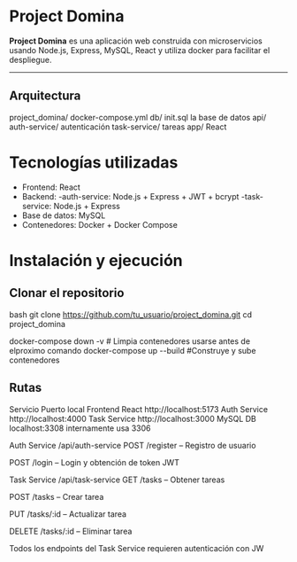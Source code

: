 # Project Domina 

**Project Domina** es una aplicación web construida con microservicios usando  Node.js, Express, MySQL, React y utiliza docker  para facilitar el despliegue.

---

## Arquitectura

project_domina/
   docker-compose.yml
   db/
    init.sql   la base de datos
   api/
    auth-service/   autenticación
    task-service/   tareas
   app/  React


# Tecnologías utilizadas

- Frontend: React
- Backend:
  -auth-service: Node.js + Express + JWT + bcrypt
  -task-service: Node.js + Express
- Base de datos: MySQL
- Contenedores: Docker + Docker Compose

# Instalación y ejecución

##  Clonar el repositorio

bash
git clone https://github.com/tu_usuario/project_domina.git
cd project_domina

docker-compose down -v   # Limpia contenedores usarse antes de elproximo comando
docker-compose up --build #Construye y sube contenedores

## Rutas 
Servicio	Puerto local
Frontend React	http://localhost:5173
Auth Service	http://localhost:4000
Task Service	http://localhost:3000
MySQL DB	localhost:3308 internamente usa 3306

Auth Service /api/auth-service
POST /register – Registro de usuario

POST /login – Login y obtención de token JWT

Task Service /api/task-service
GET /tasks – Obtener tareas

POST /tasks – Crear tarea

PUT /tasks/:id – Actualizar tarea

DELETE /tasks/:id – Eliminar tarea

Todos los endpoints del Task Service requieren autenticación con JW